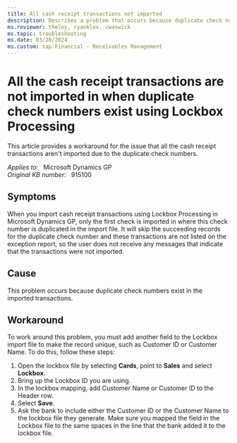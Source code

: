 ```yaml
---
title: All cash receipt transactions not imported
description: Describes a problem that occurs because duplicate check numbers are in imported transactions. A workaround is provided.
ms.reviewer: theley, ryanklev, cwaswick
ms.topic: troubleshooting
ms.date: 03/20/2024
ms.custom: sap:Financial - Receivables Management
---
```

# All the cash receipt transactions are not imported in when duplicate check numbers exist using Lockbox Processing

This article provides a workaround for the issue that all the cash receipt transactions aren't imported due to the duplicate check numbers.

_Applies to:_ &nbsp; Microsoft Dynamics GP  
_Original KB number:_ &nbsp; 915100

## Symptoms

When you import cash receipt transactions using Lockbox Processing in Microsoft Dynamics GP, only the first check is imported in where this check number is duplicated in the import file. It will skip the succeeding records for the duplicate check number and these transactions are not listed on the exception report, so the user does not receive any messages that indicate that the transactions were not imported.

## Cause

This problem occurs because duplicate check numbers exist in the imported transactions.

## Workaround

To work around this problem, you must add another field to the Lockbox import file to make the record unique, such as Customer ID or Customer Name. To do this, follow these steps:

1. Open the lockbox file by selecting **Cards**, point to **Sales** and select **Lockbox**.
2. Bring up the Lockbox ID you are using.
3. In the lockbox mapping, add Customer Name or Customer ID to the Header row.
4. Select **Save**.
5. Ask the bank to include either the Customer ID or the Customer Name to the lockbox file they generate. Make sure you mapped the field in the Lockbox file to the same spaces in the line that the bank added it to the lockbox file.
